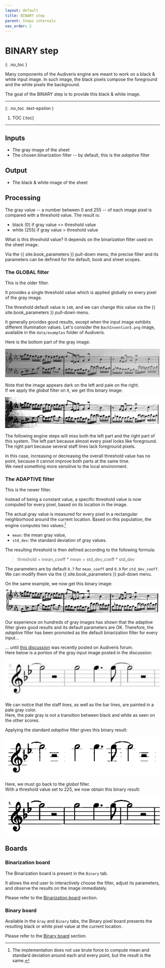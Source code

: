 ```yaml
---
layout: default
title: BINARY step
parent: Steps internals
nav_order: 2
---
```

# BINARY step
{: .no_toc }

Many components of the Audiveris engine are meant to work on a black & white input image.
In such image, the black pixels compose the foreground and the white pixels the background.

The goal of the BINARY step is to provide this black & white image.

---
{: .no_toc .text-epsilon }
1. TOC
{:toc}
---

## Inputs

- The gray image of the sheet
- The chosen binarization filter -- by default, this is the _adaptive_ filter

## Output

- The black & white image of the sheet

## Processing

The gray value -- a number between 0 and 255 -- of each image pixel is compared with
a threshold value.
The result is:
- black (0) if gray value <= threshold value
- white (255) if gray value > threshold value

What is this _threshold_ value?
It depends on the binarization filter used on the sheet image.

Via the {{ site.book_parameters }} pull-down menu, the precise filter and its parameters
can be defined for the default, book and sheet scopes.

### The GLOBAL filter

This is the older filter.

It provides a single threshold value which is applied globally on every pixel
of the gray image.

The threshold default value is ``140``, and we can change this value
via the {{ site.book_parameters }} pull-down menu.

It generally provides good results, except when the input image exhibits different
illumination values.
Let's consider the ``BachInvention5.png`` image,
available in the ``data/examples`` folder of Audiveris.

Here is the bottom part of the gray image:

![](../../assets/images/BachInvention5_gray.png)

Note that the image appears dark on the left and pale on the right.  
If we apply the _global_ filter on it, we get this binary image:

![](../../assets/images/BachInvention5_binary_global.png)

The following engine steps will miss both the left part and the right part of this system.
The left part because almost every pixel looks like foreground.
The right part because several staff lines lack foreground pixels.

In this case, increasing or decreasing the overall threshold value has no point, because it cannot improve both parts at the same time.  
We need something more sensitive to the local environment.

### The ADAPTIVE filter

This is the newer filter.

Instead of being a constant value, a specific threshold value is now computed for every pixel,
based on its location in the image.

The actual gray value is measured for every pixel in a rectangular neighborhood
around the current location.
Based on this population, the engine computes two values:[^threshold_computation]
- ``mean``: the mean gray value,
- ``std_dev``: the standard deviation of gray values.

The resulting threshold is then defined according to the following formula:
> threshold = mean_coeff * mean + std_dev_coeff * std_dev

The parameters are by default ``0.7`` for ``mean_coeff`` and ``0.9`` for ``std_dev_coeff``.
We can modify them via the {{ site.book_parameters }} pull-down menu.

On the same example, we now get this binary image:
![](../../assets/images/BachInvention5_binary_adaptive.png)

Our experience on hundreds of gray images has shown that the adaptive filter gives good results
and its default parameters are OK.
Therefore, the _adaptive_ filter has been promoted as the default binarization filter
for every input...

... until [this discussion](https://github.com/Audiveris/audiveris/discussions/703)
was recently posted on Audiveris forum.  
Here below is a portion of the gray input image posted in the discussion:

![](../../assets/images/Mercy_gray.png)

We can notice that the staff lines, as well as the bar lines, are painted in a pale gray color.  
Here, the pale gray is not a transition between black and white as seen on the other scores.

Applying the standard _adaptive_ filter gives this binary result:

![](../../assets/images/Mercy_binary_adaptive.png)

Here, we must go back to the _global_ filter.  
With a threshold value set to 225, we now obtain this binary result:

![](../../assets/images/Mercy_binary_global.png)

## Boards

### Binarization board

The Binarization board is present in the `Binary` tab.

It allows the end user to interactively choose the filter, adjust its parameters,
and observe the results on the image immediately.

Please refer to the [Binarization board](../../reference/boards/binarization.md) section.

### Binary board

Available in the ``Gray`` and ``Binary`` tabs,
the Binary pixel board presents the resulting black or white pixel value at the current location.

Please refer to the [Binary board](../../reference/boards/binary.md)  section.

[^threshold_computation]: The implementation does not use brute force to compute mean and standard deviation around each and every point, but the result is the same.